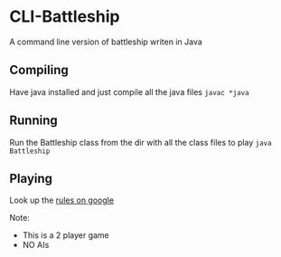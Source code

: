 # CLI-Battleship
A command line version of battleship writen in Java

## Compiling
Have java installed and just compile all the java files
`javac *java`

## Running
Run the Battleship class from the dir with all the class files to play
`java Battleship`

## Playing
Look up the [rules on google](http://lmgtfy.com/?q=Battleship+rules "Rules")  
  
Note:  
  * This is a 2 player game
  * NO AIs
